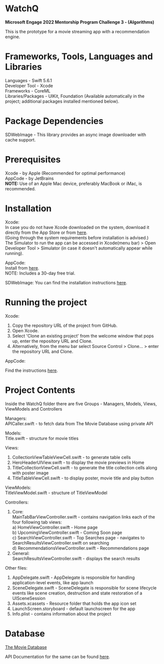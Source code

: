 # WatchQ
<b> Microsoft Engage 2022 Mentorship Program Challenge 3 - (Algorithms) </b>

This is the prototype for a movie streaming app with a recommendation engine. 

# Frameworks, Tools, Languages and Libraries

Languages - Swift 5.6.1 <br />
Developer Tool - Xcode <br />
Frameworks - CoreML <br />
Libraries/Packages - UIKit, Foundation (Available automatically in the project; additional packages installed mentioned below). <br />

# Package Dependencies

SDWebImage - This library provides an async image downloader with cache support. 

# Prerequisites 

Xcode - by Apple  (Recommended for optimal performance) <br />
AppCode - by JetBrains <br />
<b> NOTE: </b> Use of an Apple Mac device, preferably MacBook or iMac, is recommended. <br />

# Installation 

Xcode: <br />
In case you do not have Xcode downloaded on the system, download it directly from the App Store or from [here](https://developer.apple.com/xcode/). <br />
(Going through the system requirements before installation is advised.) <br />
The Simulator to run the app can be accessed in Xcode(menu bar) > Open Developer Tool > Simulator (in case it doesn't automatically appear while running). <br />

AppCode: <br />
Install from [here](https://www.jetbrains.com/objc/download/). <br />
NOTE: Includes a 30-day free trial. <br /> 

SDWebImage:
You can find the installation instructions [here](https://github.com/SDWebImage/SDWebImage/wiki/Installation-Guide).

# Running the project 

Xcode: <br />
1. Copy the repository URL of the project from GitHub. <br />
2. Open Xcode. <br />
3. Select 'Clone an existing project' from the welcome window that pops up, enter the repository URL and Clone. <br />
4. Alternatively, from the menu bar select Source Control > Clone... > enter the repository URL and Clone. <br />

AppCode: 

Find the instructions [here](https://www.jetbrains.com/help/objc/manage-projects-hosted-on-github.html). <br />

# Project Contents

Inside the WatchQ folder there are five Groups - Managers, Models, Views, ViewModels and Controllers

Managers: <br />
APICaller.swift - to fetch data from The Movie Database using private API

Models: <br />
Title.swift - structure for movie titles

Views: <br />
1. CollectionViewTableViewCell.swift - to generate table cells <br />
2. HeroHeaderUIView.swift - to display the movie previews in Home <br />
3. TitleCollectionViewCell.swift - to generate the title collection cells along with poster image <br />
4. TitleTableViewCell.swift - to display poster, movie title and play button <br />

ViewModels: <br />
TitleViewModel.swift - structure of TitleViewModel

Controllers: <br />
1. Core: <br />
   MainTabBarViewController.swift - contains navigation links each of the four following tab views: <br />
   a) HomeViewController.swift - Home page <br />
   b) UpcomingViewController.swift - Coming Soon page <br />
   c) SearchViewController.swift - Top Searches page - navigates to SearchResultsViewController.swift on searching <br />
   d) RecommendationsViewController.swift - Recommendations page <br />
2. General: <br />
   SearchResultsViewController.swift - displays the search results <br />
  
Other files:  <br /> 
1. AppDelegate.swift - AppDelegate is responsible for handling application-level events, like app launch <br />
2. SceneDelegate.swift - SceneDelegate is responsible for scene lifecycle events like scene creation, destruction and state restoration of a UISceneSession <br />
3. Assets.xcassets - Resource folder that holds the app icon set <br />
4. LaunchScreen.storyboard - default launchscreen for the app <br />
5. Info.plist - contains information about the project <br />

# Database 

[The Movie Database](https://www.themoviedb.org/)

API Documentation for the same can be found [here](https://developers.themoviedb.org/3/getting-started/introduction).

